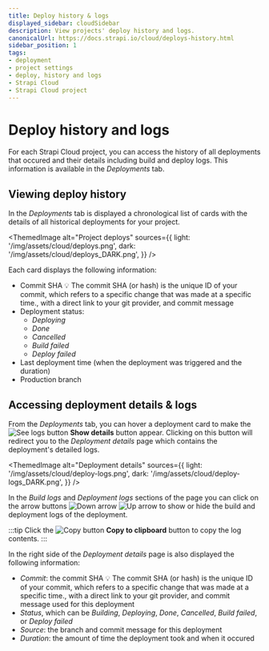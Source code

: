 ```yaml
---
title: Deploy history & logs
displayed_sidebar: cloudSidebar
description: View projects' deploy history and logs.
canonicalUrl: https://docs.strapi.io/cloud/deploys-history.html
sidebar_position: 1
tags:
- deployment
- project settings
- deploy, history and logs
- Strapi Cloud
- Strapi Cloud project
---
```


# Deploy history and logs

For each Strapi Cloud project, you can access the history of all deployments that occured and their details including build and deploy logs. This information is available in the *Deployments* tab.

## Viewing deploy history

In the *Deployments* tab is displayed a chronological list of cards with the details of all historical deployments for your project.

<!-- Update screenshot -->
<ThemedImage
  alt="Project deploys"
  sources={{
    light: '/img/assets/cloud/deploys.png',
    dark: '/img/assets/cloud/deploys_DARK.png',
  }}
/>

Each card displays the following information:
- Commit SHA <Annotation>💡 The commit SHA (or hash) is the unique ID of your commit, which refers to a specific change that was made at a specific time.</Annotation>, with a direct link to your git provider, and commit message
- Deployment status:
    - *Deploying*
    - *Done*
    - *Cancelled*
    - *Build failed*
    - *Deploy failed*
- Last deployment time (when the deployment was triggered and the duration)
- Production branch

## Accessing deployment details & logs

From the *Deployments* tab, you can hover a deployment card to make the ![See logs button](/img/assets/icons/Eye.svg) **Show details** button appear. Clicking on this button will redirect you to the *Deployment details* page which contains the deployment's detailed logs.

<!-- Update screenshot -->
<ThemedImage
  alt="Deployment details"
  sources={{
    light: '/img/assets/cloud/deploy-logs.png',
    dark: '/img/assets/cloud/deploy-logs_DARK.png',
  }}
/>

In the *Build logs* and *Deployment logs* sections of the page you can click on the arrow buttons ![Down arrow](/img/assets/icons/ONHOLDCarretDown.svg) ![Up arrow](/img/assets/icons/ONHOLDCarretUp.svg) to show or hide the build and deployment logs of the deployment.

:::tip
Click the ![Copy button](/img/assets/icons/duplicate.svg) **Copy to clipboard** button to copy the log contents.
:::

In the right side of the *Deployment details* page is also displayed the following information:
- *Commit*: the commit SHA <Annotation>💡 The commit SHA (or hash) is the unique ID of your commit, which refers to a specific change that was made at a specific time.</Annotation>, with a direct link to your git provider, and commit message used for this deployment
- *Status*, which can be *Building*, *Deploying*, *Done*, *Cancelled*, *Build failed*, or *Deploy failed*
- *Source*: the branch and commit message for this deployment
- *Duration*: the amount of time the deployment took and when it occured
